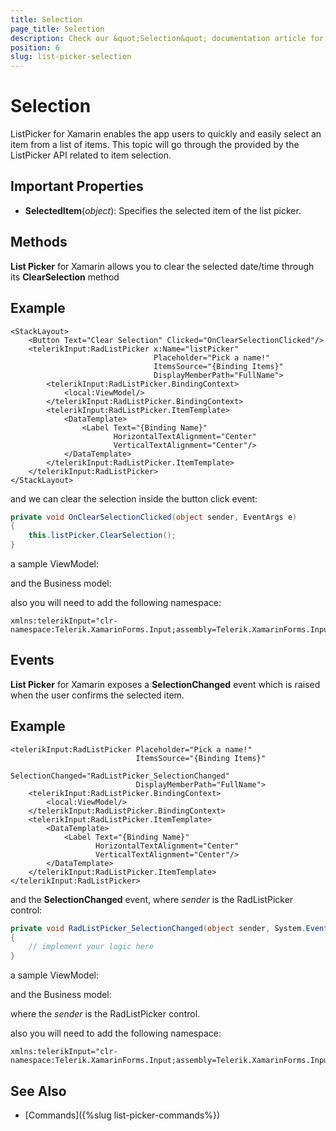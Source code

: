 ```yaml
---
title: Selection
page_title: Selection
description: Check our &quot;Selection&quot; documentation article for Telerik ListPicker for Xamarin control.
position: 6
slug: list-picker-selection
---
```


# Selection

ListPicker for Xamarin enables the app users to quickly and easily select an item from a list of items. This topic will go through the provided by the ListPicker API related to item selection.

## Important Properties

* **SelectedItem**(*object*): Specifies the selected item of the list picker. 

## Methods

**List Picker** for Xamarin allows you to clear the selected date/time through its **ClearSelection** method

## Example

```XAML
<StackLayout>
    <Button Text="Clear Selection" Clicked="OnClearSelectionClicked"/>
    <telerikInput:RadListPicker x:Name="listPicker"
                                Placeholder="Pick a name!" 
                                ItemsSource="{Binding Items}" 
                                DisplayMemberPath="FullName">
        <telerikInput:RadListPicker.BindingContext>
            <local:ViewModel/>
        </telerikInput:RadListPicker.BindingContext>
        <telerikInput:RadListPicker.ItemTemplate>
            <DataTemplate>
                <Label Text="{Binding Name}" 
                       HorizontalTextAlignment="Center" 
                       VerticalTextAlignment="Center"/>
            </DataTemplate>
        </telerikInput:RadListPicker.ItemTemplate>
    </telerikInput:RadListPicker>
</StackLayout>
```

and we can clear the selection inside the button click event:

```C#
private void OnClearSelectionClicked(object sender, EventArgs e)
{
    this.listPicker.ClearSelection();
}
```

a sample ViewModel:

<snippet id='listpicker-getting-started-viewmodel' />

and the Business model:

<snippet id='listpicker-getting-started-business-model' />

also you will need to add the following namespace:

```XAML
xmlns:telerikInput="clr-namespace:Telerik.XamarinForms.Input;assembly=Telerik.XamarinForms.Input"
```

## Events

**List Picker** for Xamarin exposes a **SelectionChanged** event which is raised when the user confirms the selected item.

## Example

```XAML
<telerikInput:RadListPicker Placeholder="Pick a name!" 
	                        ItemsSource="{Binding Items}" 
	                        SelectionChanged="RadListPicker_SelectionChanged"
	                        DisplayMemberPath="FullName">
    <telerikInput:RadListPicker.BindingContext>
        <local:ViewModel/>
    </telerikInput:RadListPicker.BindingContext>
    <telerikInput:RadListPicker.ItemTemplate>
        <DataTemplate>
            <Label Text="{Binding Name}" 
				   HorizontalTextAlignment="Center" 
				   VerticalTextAlignment="Center"/>
        </DataTemplate>
    </telerikInput:RadListPicker.ItemTemplate>
</telerikInput:RadListPicker>
```

and the **SelectionChanged** event, where *sender* is the RadListPicker control:

```C#
private void RadListPicker_SelectionChanged(object sender, System.EventArgs e)
{
	// implement your logic here
}
```

a sample ViewModel:

<snippet id='listpicker-getting-started-viewmodel' />

and the Business model:

<snippet id='listpicker-getting-started-business-model' />

where the *sender* is the RadListPicker control.

also you will need to add the following namespace:

```XAML
xmlns:telerikInput="clr-namespace:Telerik.XamarinForms.Input;assembly=Telerik.XamarinForms.Input"
```

## See Also

- [Commands]({%slug list-picker-commands%})